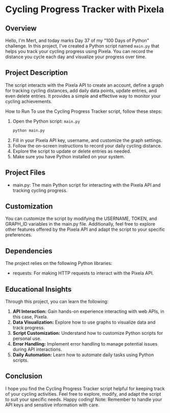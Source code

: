 # Cycling Progress Tracker with Pixela
## Overview
Hello, I'm Mert, and today marks Day 37 of my "100 Days of Python" challenge. In this project, I've created a Python script named `main.py` that helps you track your cycling progress using Pixela. You can record the distance you cycle each day and visualize your progress over time.

## Project Description
The script interacts with the Pixela API to create an account, define a graph for tracking cycling distances, add daily data points, update entries, and even delete entries. It provides a simple and effective way to monitor your cycling achievements.

How to Run
To use the Cycling Progress Tracker script, follow these steps:

1. Open the Python script: `main.py`
   ```bash
   python main.py
   ```
2. Fill in your Pixela API key, username, and customize the graph settings.
3. Follow the on-screen instructions to record your daily cycling distance.
4. Explore the script to update or delete entries as needed.
5. Make sure you have Python installed on your system.
## Project Files
* main.py: The main Python script for interacting with the Pixela API and tracking cycling progress.

## Customization
You can customize the script by modifying the USERNAME, TOKEN, and GRAPH_ID variables in the main.py file. Additionally, feel free to explore other features offered by the Pixela API and adapt the script to your specific preferences.

## Dependencies
The project relies on the following Python libraries:
* requests: For making HTTP requests to interact with the Pixela API.
## Educational Insights
Through this project, you can learn the following:

1. **API Interaction:** Gain hands-on experience interacting with web APIs, in this case, Pixela.
2. **Data Visualization:** Explore how to use graphs to visualize data and track progress.
3. **Script Customization:** Understand how to customize Python scripts for personal use.
4. **Error Handling:** Implement error handling to manage potential issues during API interactions.
5. **Daily Automation:** Learn how to automate daily tasks using Python scripts.
## Conclusion
I hope you find the Cycling Progress Tracker script helpful for keeping track of your cycling activities. Feel free to explore, modify, and adapt the script to suit your specific needs. Happy coding!
Note: Remember to handle your API keys and sensitive information with care.
